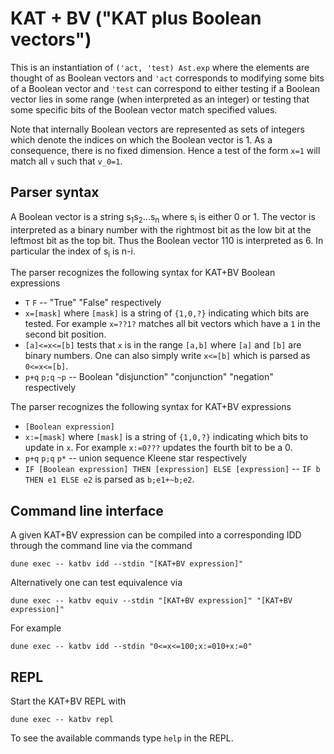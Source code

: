 # KAT + BV ("KAT plus Boolean vectors")
This is an instantiation of `('act, 'test) Ast.exp` where the elements are thought
of as Boolean vectors and `'act` corresponds to modifying some bits of a Boolean
vector and `'test` can correspond to either testing if a Boolean vector lies in
some range (when interpreted as an integer) or testing that some specific bits
of the Boolean vector match specified values.

Note that internally Boolean vectors are represented as sets of integers which
denote the indices on which the Boolean vector is 1. As a consequence, there is
no fixed dimension. Hence a test of the form `x=1` will match all `v` such that
`v_0=1`. 

## Parser syntax
A Boolean vector is a string s<sub>1</sub>s<sub>2</sub>...s<sub>n</sub> where 
s<sub>i</sub> is either 0 or 1. The vector is interpreted as a binary number 
with the rightmost bit as the low bit at the leftmost bit as the top bit. Thus
the Boolean vector 110 is interpreted as 6. In particular the index of s<sub>i</sub>
is n-i.

The parser recognizes the following syntax for KAT+BV Boolean expressions
- `T` `F` -- "True" "False" respectively
- `x=[mask]` where `[mask]` is a string of `{1,0,?}` indicating which bits are 
tested. For example `x=??1?` matches all bit vectors which have a `1` in the 
second bit position.
- `[a]<=x<=[b]` tests that `x` is in the range `[a,b]` where `[a]` and `[b]` are
binary numbers. One can also simply write `x<=[b]` which is parsed as `0<=x<=[b]`.
- `p+q` `p;q` `~p` -- Boolean "disjunction" "conjunction" "negation" respectively

The parser recognizes the following syntax for KAT+BV expressions
- `[Boolean expression]`
- `x:=[mask]` where `[mask]` is a string of `{1,0,?}` indicating which bits to 
update in `x`. For example `x:=0???` updates the fourth bit to be a 0.
- `p+q` `p;q` `p*` -- union sequence Kleene star respectively
- `IF [Boolean expression] THEN [expression] ELSE [expression]` -- 
`IF b THEN e1 ELSE e2` is parsed as `b;e1+~b;e2`.


## Command line interface
A given KAT+BV expression can be compiled into a corresponding IDD through the 
command line via the command
```
dune exec -- katbv idd --stdin "[KAT+BV expression]"
```
Alternatively one can test equivalence via
```
dune exec -- katbv equiv --stdin "[KAT+BV expression]" "[KAT+BV expression]"
```
For example
```
dune exec -- katbv idd --stdin "0<=x<=100;x:=010+x:=0"
```

## REPL
Start the KAT+BV REPL with
```
dune exec -- katbv repl
```
To see the available commands type `help` in the REPL.
